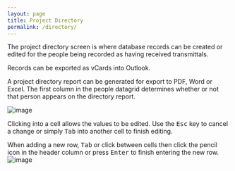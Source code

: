 ```yaml
---
layout: page
title: Project Directory
permalink: /directory/
---
```

The project directory screen is where database records can be created or edited for the people being recorded as having received transmittals. 

Records can be exported as vCards into Outlook.

A project directory report can be generated for export to PDF, Word or Excel.  The first column in the people datagrid determines whether or not that person appears on the directory report.

![image](https://user-images.githubusercontent.com/1886088/178133489-fdd5f878-f75f-442b-9e86-3773e31d5229.png)

Clicking into a cell allows the values to be edited. Use the <kbd>Esc</kbd> key to cancel a change or simply <kbd>Tab</kbd> into another cell to finish editing. 

When adding a new row, <kbd>Tab</kbd> or click between cells then click the pencil icon in the header column or press <kbd>Enter</kbd> to finish entering the new row.
![image](https://user-images.githubusercontent.com/1886088/178133637-a494387d-e3c4-41b5-9056-610ef47e1c4d.png)
